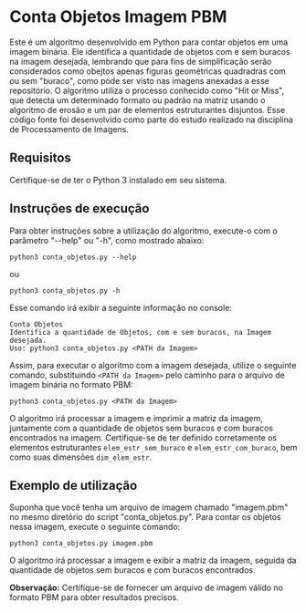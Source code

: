 # Conta Objetos Imagem PBM

Este é um algoritmo desenvolvido em Python para contar objetos em uma imagem binária. Ele identifica a quantidade de objetos com e sem buracos na imagem desejada, lembrando que para fins de simplificação serão considerados como obejtos apenas figuras geométricas quadradras com ou sem "buraco", como pode ser visto nas imagens anexadas a esse repositório. O algoritmo utiliza o processo conhecido como "Hit or Miss", que detecta um determinado formato ou padrão na matriz usando o algoritmo de erosão e um par de elementos estruturantes disjuntos. Esse código fonte foi desenvolvido como parte do estudo realizado na disciplina de Processamento de Imagens.

## Requisitos

Certifique-se de ter o Python 3 instalado em seu sistema.

## Instruções de execução

Para obter instruções sobre a utilização do algoritmo, execute-o com o parâmetro "--help" ou "-h", como mostrado abaixo:

```
python3 conta_objetos.py --help
```

ou

```
python3 conta_objetos.py -h
```

Esse comando irá exibir a seguinte informação no console:

```
Conta Objetos
Identifica a quantidade de Objetos, com e sem buracos, na Imagem desejada.
Uso: python3 conta_objetos.py <PATH da Imagem>
```

Assim, para executar o algoritmo com a imagem desejada, utilize o seguinte comando, substituindo `<PATH da Imagem>` pelo caminho para o arquivo de imagem binária no formato PBM:

```
python3 conta_objetos.py <PATH da Imagem>
```

O algoritmo irá processar a imagem e imprimir a matriz da imagem, juntamente com a quantidade de objetos sem buracos e com buracos encontrados na imagem. Certifique-se de ter definido corretamente os elementos estruturantes `elem_estr_sem_buraco` e `elem_estr_com_buraco`, bem como suas dimensões `dim_elem_estr`.

## Exemplo de utilização

Suponha que você tenha um arquivo de imagem chamado "imagem.pbm" no mesmo diretório do script "conta_objetos.py". Para contar os objetos nessa imagem, execute o seguinte comando:

```
python3 conta_objetos.py imagem.pbm
```

O algoritmo irá processar a imagem e exibir a matriz da imagem, seguida da quantidade de objetos sem buracos e com buracos encontrados.

**Observação:** Certifique-se de fornecer um arquivo de imagem válido no formato PBM para obter resultados precisos.
